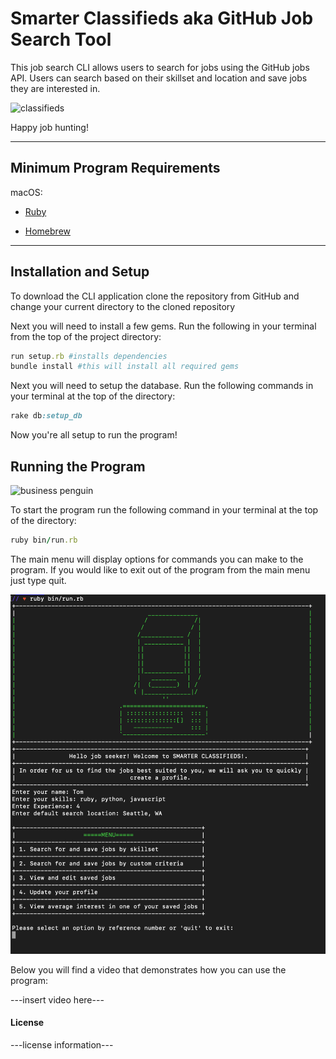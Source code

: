 Smarter Classifieds aka GitHub Job Search Tool
========================

This job search CLI allows users to search for jobs using the GitHub jobs API. Users can search based on their skillset and location and save jobs they are interested in.

![classifieds](https://media.giphy.com/media/l4Epe8gPvTodwd8CQ/giphy.gif)

Happy job hunting!

---

## Minimum Program Requirements

macOS:

- [Ruby](https://www.ruby-lang.org/en/documentation/installation/)

- [Homebrew](https://brew.sh/)

---

## Installation and Setup

To download the CLI application clone the repository from GitHub and change your current directory to the cloned repository

Next you will need to install a few gems. Run the following in your terminal from the top of the project directory:


```ruby
run setup.rb #installs dependencies  
bundle install #this will install all required gems
```

Next you will need to setup the database. Run the following commands in your terminal at the top of the directory:

```ruby
rake db:setup_db
```


Now you're all setup to run the program!

## Running the Program

![business penguin](https://media.giphy.com/media/gr5qY4qj8G96o/giphy.gif)

To start the program run the following command in your terminal at the top of the directory:

```ruby
ruby bin/run.rb
```

The main menu will display options for commands you can make to the program. If you would like to exit out of the program from the main menu just type quit.

![Menu Screenshot](./images/main-menu.png)

Below you will find a video that demonstrates how you can use the program:

---insert video here---



#### License

---license information---
